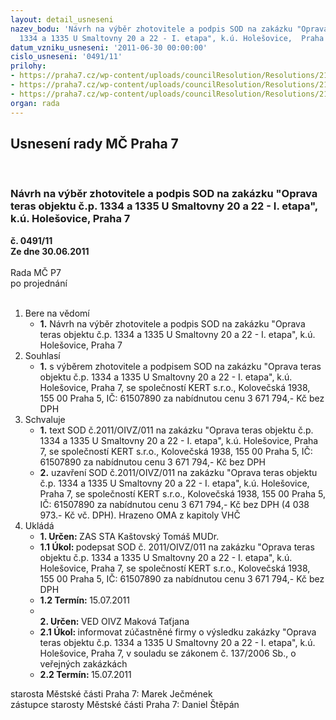 ```yaml
---
layout: detail_usneseni
nazev_bodu: 'Návrh na výběr zhotovitele a podpis SOD na zakázku "Oprava teras objektu  č.p.
  1334 a 1335 U Smaltovny 20 a 22 - I. etapa", k.ú. Holešovice,  Praha 7     '
datum_vzniku_usneseni: '2011-06-30 00:00:00'
cislo_usneseni: '0491/11'
prilohy:
- https://praha7.cz/wp-content/uploads/councilResolution/Resolutions/21534/34-11-sod-op.doc
- https://praha7.cz/wp-content/uploads/councilResolution/Resolutions/21534/34-11-harmonogram.xls
- https://praha7.cz/wp-content/uploads/councilResolution/Resolutions/21534/34-11-popt%c3%a1vka.doc
organ: rada
---
```

<div id="ucUsn_pList" class="usn">
	<span><h2>Usnesení rady MČ Praha 7 </h2>
<br></span><div class="standBody">
<span><h3>Návrh na výběr zhotovitele a podpis SOD na zakázku "Oprava teras objektu  č.p. 1334 a 1335 U Smaltovny 20 a 22 - I. etapa", k.ú. Holešovice,  Praha 7     </h3></span><div class="center">
		<strong>č. 0491/11</strong><br>
	</div>
<div class="center">
		<strong>Ze dne 30.06.2011</strong><br><br>
	</div>Rada MČ P7<br> po projednání<br><br><ol>
<li>Bere na vědomí<ul><li>
<strong>1.</strong> Návrh na výběr zhotovitele a podpis SOD na zakázku "Oprava teras objektu  č.p. 1334 a 1335 U Smaltovny 20 a 22 - I. etapa", k.ú. Holešovice,  Praha 7    </li></ul>
</li>
<li>Souhlasí<ul><li>
<strong>1.</strong> s výběrem zhotovitele a podpisem SOD na zakázku "Oprava teras objektu  č.p. 1334 a 1335 U Smaltovny 20 a 22 - I. etapa", k.ú. Holešovice,  Praha 7, se společností KERT s.r.o., Kolovečská 1938, 155 00 Praha 5, IČ: 61507890 za nabídnutou cenu 3 671 794,- Kč bez DPH </li></ul>
</li>
<li>Schvaluje<ul>
<li>
<strong>1.</strong> text SOD č.2011/OIVZ/011 na zakázku "Oprava teras objektu  č.p. 1334 a 1335 U Smaltovny 20 a 22 - I. etapa", k.ú. Holešovice,  Praha 7, se společností KERT s.r.o., Kolovečská 1938, 155 00 Praha 5, IČ: 61507890 za nabídnutou cenu 3 671 794,- Kč bez DPH </li>
<li>
<strong>2.</strong> uzavření SOD č.2011/OIVZ/011 na zakázku "Oprava teras objektu  č.p. 1334 a 1335 U Smaltovny 20 a 22 - I. etapa", k.ú. Holešovice,  Praha 7, se společností KERT s.r.o., Kolovečská 1938, 155 00 Praha 5, IČ: 61507890 za nabídnutou cenu 3 671 794,- Kč bez DPH (4 038 973.- Kč vč. DPH). Hrazeno OMA z kapitoly VHČ    </li>
</ul>
</li>
<li>Ukládá<ul>
<li>
<strong>1. Určen: </strong>ZAS STA Kaštovský Tomáš MUDr.</li>
<li>
<strong>1.1 Úkol: </strong>podepsat SOD č. 2011/OIVZ/011 na zakázku "Oprava teras objektu  č.p. 1334 a 1335 U Smaltovny 20 a 22 - I. etapa", k.ú. Holešovice,  Praha 7, se společností KERT s.r.o., Kolovečská 1938, 155 00 Praha 5, IČ: 61507890 za nabídnutou cenu 3 671 794,- Kč bez DPH</li>
<li>
<strong>1.2 Termín: </strong>15.07.2011</li>
<li>
<strong><br>2. Určen: </strong>VED OIVZ Maková Taťjana</li>
<li>
<strong>2.1 Úkol: </strong>informovat zúčastněné firmy o výsledku zakázky "Oprava teras objektu  č.p. 1334 a 1335 U Smaltovny 20 a 22 - I. etapa", k.ú. Holešovice,  Praha 7, v souladu se zákonem č. 137/2006 Sb., o veřejných zakázkách </li>
<li>
<strong>2.2 Termín: </strong>15.07.2011</li>
</ul>
</li>
</ol>starosta Městské části Praha 7: Marek Ječmének<br>zástupce starosty Městské části Praha 7: Daniel Štěpán 
</div>
</div>